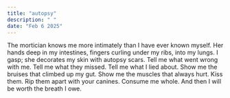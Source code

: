 ```yaml
---
title: "autopsy"
description: " "
date: "Feb 6 2025"
---
```


The mortician knows me more intimately than I have ever known myself. 
Her hands deep in my intestines, fingers curling under my ribs, into my lungs. 
I gasp; she decorates my skin with autopsy scars. Tell me what went wrong with me. 
Tell me what they missed. Tell me what I lied about. Show me the bruises that climbed up my gut. 
Show me the muscles that always hurt. Kiss them. Rip them apart with your canines. Consume me whole. 
And then I will be worth the breath I owe.
